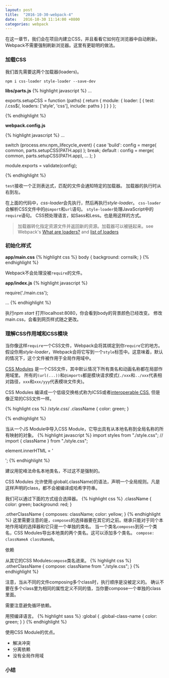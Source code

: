 ```yaml
---
layout: post
title:  "2016-10-30-webpack-4"
date:   2016-10-30 11:14:00 +0800
categories: webpack
---
```


在这一章节，我们会在项目内建立CSS，并且看看它如何在浏览器中自动刷新。
Webpack不需要强制刷新浏览器。这里有更聪明的做法。

### 加载CSS
我们首先需要这两个加载器(loaders)。

`npm i css-loader style-loader --save-dev`

**libs/parts.js**
{% highlight javascript %}
...

exports.setupCSS = function (paths) {
    return {
        module: {
            loader: [
                {
                    test: /\.css$/,
                    loaders: ['style', 'css'],
                    include: paths
                }
            ]
        }
    }
};

{% endhighlight %}

**webpack.config.js**

{% highlight javascript %}
...

switch (process.env.npm_lifecycle_event) {
    case 'build':
        config = merge(
            common,
            parts.setupCSS(PATH.app)
        );
        break;
    default :
        config = merge(
            common,
            parts.setupCSS(PATH.app),
            ...
        );
}

module.exports = validate(config);

{% endhighlight %}

`test`接收一个正则表达式，匹配的文件会通知特定的加载器。
加载器的执行时从右到左。

在上面的代码中，*css-loader*会先执行，然后再执行*style-loader*。
`css-loader`会解析CSS文件中的`@import`和`url`语句。
`style-loader`处理JavaScript中的`require`语句。
CSS预处理语言，如Sass和Less。也是用这样的方式。

> 加载器转化指定资源文件并返回新的资源。加载器可以被链起来。see Webpack's [What are loaders?](http://webpack.github.io/docs/using-loaders.html) and [list of loaders](http://webpack.github.io/docs/list-of-loaders.html)

### 初始化样式
**app/main.css**
{% highlight css %}
body {
    background: cornsilk;
}
{% endhighlight %}

Webpack不会处理没被`require`的文件。

**app/index.js**
{% highlight javascript %}

require('./main.css');

...
{% endhighlight %}

执行*npm start* 打开localhost:8080，你会看到body的背景颜色已经改变。
修改main.css，会看到网页样式随之更改。

### 理解CSS作用域和CSS模块
当你像这样`require`一个CSS文件，Webpack会将其绑定到你`require`它的地方。
假设你用*style-loader*，Webpack会将它写到一个`style`标签中。这意味着，默认的情况下，这个文件被作用于全局作用域中。

[CSS Modules](https://github.com/css-modules/css-modules)
是一个CSS文件，其中默认情况下所有类名和动画名称都在局部作用域里。
所有的`(url(...))`和`@imports`都是模块请求模式(`./xxx`和`../xxx`代表相对路径，`xxx`和`xxx/yyy`代表模块文件夹)。

CSS Modules 编译成一个低级交换格式称为ICSS或者[interoperable CSS](https://github.com/css-modules/icss),
但是像正常的CSS文件一样。

{% highlight css %}
/*style.css*/
.className {
    color: green;
}

{% endhighlight %}

当从一个JS Module中导入CSS Module，它导出具有从本地名称到全局名称的所有映射的对象。
{% highlight javascript %}
import styles from "./style.css";
// import { className } from "./style.css";

element.innerHTML = '<div class="' + styles.className + '">';
{% endhighlight %}

建议用驼峰法命名本地类名，不过这不是强制的。

CSS Modules 允许使用:global(.className)的语法，声明一个全局规则。凡是这样声明的class，都不会被编译成哈希字符串。

我们可以通过下面的方式组合选择器。
{% highlight css %}
.className {
  color: green;
  background: red;
}

.otherClassName {
  composes: className;
  color: yellow;
}
{% endhighlight %}
这里需要注意的是，`composes`的选择器要在其它的之前。继承只能对于同个本地作用域的选择器和它只是一个单独的类名。
当一个类名`composes`到另一个类名，CSS Modules导出本地类的两个类名。这可以添加多个类名。
`compose: classNameA classNameB`。

依赖

从其它的CSS Modules`compose`类名进来。
{% highlight css %}
.otherClassName {
    compose: className from "./style.css";
}
{% endhighlight %}

注意，当从不同的文件composing多个class时，执行顺序是没被定义的。
确认不要在多个class里为相同的属性定义不同的值，当你要compose一个单独的class里面。

需要注意避免循环依赖。

用预编译语言。
{% highlight sass %}
:global {
  .global-class-name {
    color: green;
  }
}
{% endhighlight %}

使用CSS Module的优点。
- 解决冲突
- 分离依赖
- 没有全局作用域

### 小结